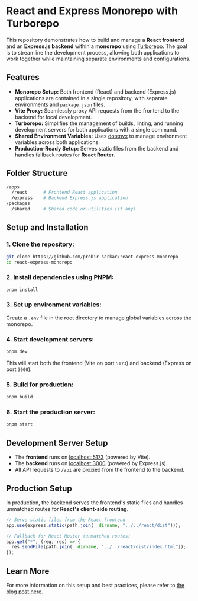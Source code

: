 # React and Express Monorepo with Turborepo

This repository demonstrates how to build and manage a **React frontend** and an **Express.js backend** within a **monorepo** using [Turborepo](https://turbo.build/). The goal is to streamline the development process, allowing both applications to work together while maintaining separate environments and configurations.

## Features

- **Monorepo Setup:** Both frontend (React) and backend (Express.js) applications are contained in a single repository, with separate environments and `package.json` files.
- **Vite Proxy:** Seamlessly proxy API requests from the frontend to the backend for local development.
- **Turborepo:** Simplifies the management of builds, linting, and running development servers for both applications with a single command.
- **Shared Environment Variables:** Uses [dotenvx](https://www.npmjs.com/package/dotenvx) to manage environment variables across both applications.
- **Production-Ready Setup:** Serves static files from the backend and handles fallback routes for **React Router**.

## Folder Structure

```bash
/apps
  /react      # Frontend React application
  /express    # Backend Express.js application
/packages
  /shared     # Shared code or utilities (if any)
```

## Setup and Installation

### 1. Clone the repository:

```bash
git clone https://github.com/probir-sarkar/react-express-monorepo
cd react-express-monorepo
```

### 2. Install dependencies using PNPM:

```bash
pnpm install
```

### 3. Set up environment variables:

Create a `.env` file in the root directory to manage global variables across the monorepo.

### 4. Start development servers:

```bash
pnpm dev
```

This will start both the frontend (Vite on port `5173`) and backend (Express on port `3000`).

### 5. Build for production:

```bash
pnpm build
```

### 6. Start the production server:

```bash
pnpm start
```

## Development Server Setup

- The **frontend** runs on [localhost:5173](http://localhost:5173) (powered by Vite).
- The **backend** runs on [localhost:3000](http://localhost:3000) (powered by Express.js).
- All API requests to `/api` are proxied from the frontend to the backend.

## Production Setup

In production, the backend serves the frontend's static files and handles unmatched routes for **React's client-side routing**.

```js
// Serve static files from the React frontend
app.use(express.static(path.join(__dirname, "../../react/dist")));

// Fallback for React Router (unmatched routes)
app.get("*", (req, res) => {
  res.sendFile(path.join(__dirname, "../../react/dist/index.html"));
});
```

## Learn More

For more information on this setup and best practices, please refer to [the blog post here](#).
